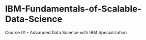 # IBM-Fundamentals-of-Scalable-Data-Science
Course 01 - Advanced Data Science with IBM Specialization
